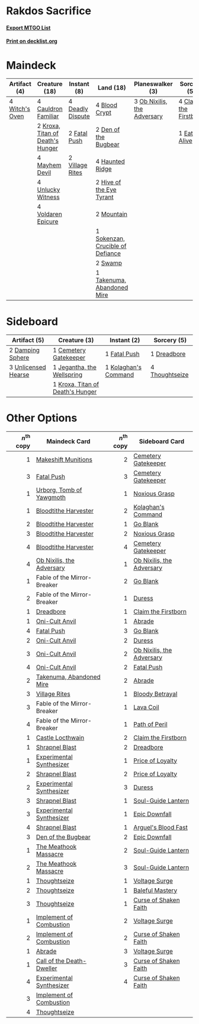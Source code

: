 # Rakdos Sacrifice

#### [Export MTGO List](../collection/Rakdos%20Sacrifice/Rakdos%20Sacrifice.txt)
#### [Print on decklist.org](http://decklist.org/?deckmain=4%09Blightstep%20Pathway%0A4%09Blood%20Crypt%0A4%09Cauldron%20Familiar%0A4%09Claim%20the%20Firstborn%0A4%09Deadly%20Dispute%0A2%09Den%20of%20the%20Bugbear%0A1%09Eaten%20Alive%0A2%09Fatal%20Push%0A4%09Haunted%20Ridge%0A2%09Hive%20of%20the%20Eye%20Tyrant%0A2%09Kroxa,%20Titan%20of%20Death's%20Hunger%0A4%09Mayhem%20Devil%0A2%09Mountain%0A3%09Ob%20Nixilis,%20the%20Adversary%0A1%09Sokenzan,%20Crucible%20of%20Defiance%0A2%09Swamp%0A1%09Takenuma,%20Abandoned%20Mire%0A4%09Unlucky%20Witness%0A2%09Village%20Rites%0A4%09Voldaren%20Epicure%0A4%09Witch's%20Oven&deckside=1%09Cemetery%20Gatekeeper%0A2%09Damping%20Sphere%0A1%09Dreadbore%0A1%09Fatal%20Push%0A1%09Jegantha,%20the%20Wellspring%0A1%09Kolaghan's%20Command%0A1%09Kroxa,%20Titan%20of%20Death's%20Hunger%0A4%09Thoughtseize%0A3%09Unlicensed%20Hearse)
# Maindeck

|                                      Artifact (4)                                       |                                               Creature (18)                                               |                                        Instant (8)                                        |                                                 Land (18)                                                 |                                           Planeswalker (3)                                           |                                          Sorcery (5)                                           |    Unknown (4)     |
|-----------------------------------------------------------------------------------------|-----------------------------------------------------------------------------------------------------------|-------------------------------------------------------------------------------------------|-----------------------------------------------------------------------------------------------------------|------------------------------------------------------------------------------------------------------|------------------------------------------------------------------------------------------------|--------------------|
|4 [Witch's Oven](http://gatherer.wizards.com/Pages/Card/Details.aspx?multiverseid=473199)|4 [Cauldron Familiar](http://gatherer.wizards.com/Pages/Card/Details.aspx?multiverseid=473043)             |4 [Deadly Dispute](http://gatherer.wizards.com/Pages/Card/Details.aspx?multiverseid=527381)|4 [Blood Crypt](http://gatherer.wizards.com/Pages/Card/Details.aspx?multiverseid=97102)                    |3 [Ob Nixilis, the Adversary](http://gatherer.wizards.com/Pages/Card/Details.aspx?multiverseid=555407)|4 [Claim the Firstborn](http://gatherer.wizards.com/Pages/Card/Details.aspx?multiverseid=473080)|4 Blightstep Pathway|
|                                                                                         |2 [Kroxa, Titan of Death's Hunger](http://gatherer.wizards.com/Pages/Card/Details.aspx?multiverseid=476472)|2 [Fatal Push](http://gatherer.wizards.com/Pages/Card/Details.aspx?multiverseid=423724)    |2 [Den of the Bugbear](http://gatherer.wizards.com/Pages/Card/Details.aspx?multiverseid=527541)            |                                                                                                      |1 [Eaten Alive](http://gatherer.wizards.com/Pages/Card/Details.aspx?multiverseid=534869)        |                    |
|                                                                                         |4 [Mayhem Devil](http://gatherer.wizards.com/Pages/Card/Details.aspx?multiverseid=461131)                  |2 [Village Rites](http://gatherer.wizards.com/Pages/Card/Details.aspx?multiverseid=485449) |4 [Haunted Ridge](http://gatherer.wizards.com/Pages/Card/Details.aspx?multiverseid=535061)                 |                                                                                                      |                                                                                                |                    |
|                                                                                         |4 [Unlucky Witness](http://gatherer.wizards.com/Pages/Card/Details.aspx?multiverseid=555329)               |                                                                                           |2 [Hive of the Eye Tyrant](http://gatherer.wizards.com/Pages/Card/Details.aspx?multiverseid=527545)        |                                                                                                      |                                                                                                |                    |
|                                                                                         |4 [Voldaren Epicure](http://gatherer.wizards.com/Pages/Card/Details.aspx?multiverseid=541041)              |                                                                                           |2 [Mountain](http://gatherer.wizards.com/Pages/Card/Details.aspx?multiverseid=439859)                      |                                                                                                      |                                                                                                |                    |
|                                                                                         |                                                                                                           |                                                                                           |1 [Sokenzan, Crucible of Defiance](http://gatherer.wizards.com/Pages/Card/Details.aspx?multiverseid=548589)|                                                                                                      |                                                                                                |                    |
|                                                                                         |                                                                                                           |                                                                                           |2 [Swamp](http://gatherer.wizards.com/Pages/Card/Details.aspx?multiverseid=439858)                         |                                                                                                      |                                                                                                |                    |
|                                                                                         |                                                                                                           |                                                                                           |1 [Takenuma, Abandoned Mire](http://gatherer.wizards.com/Pages/Card/Details.aspx?multiverseid=548591)      |                                                                                                      |                                                                                                |                    |


# Sideboard

|                                         Artifact (5)                                         |                                               Creature (3)                                                |                                          Instant (2)                                          |                                       Sorcery (5)                                       |
|----------------------------------------------------------------------------------------------|-----------------------------------------------------------------------------------------------------------|-----------------------------------------------------------------------------------------------|-----------------------------------------------------------------------------------------|
|2 [Damping Sphere](http://gatherer.wizards.com/Pages/Card/Details.aspx?multiverseid=443101)   |1 [Cemetery Gatekeeper](http://gatherer.wizards.com/Pages/Card/Details.aspx?multiverseid=541003)           |1 [Fatal Push](http://gatherer.wizards.com/Pages/Card/Details.aspx?multiverseid=423724)        |1 [Dreadbore](http://gatherer.wizards.com/Pages/Card/Details.aspx?multiverseid=430622)   |
|3 [Unlicensed Hearse](http://gatherer.wizards.com/Pages/Card/Details.aspx?multiverseid=555447)|1 [Jegantha, the Wellspring](http://gatherer.wizards.com/Pages/Card/Details.aspx?multiverseid=479742)      |1 [Kolaghan's Command](http://gatherer.wizards.com/Pages/Card/Details.aspx?multiverseid=394613)|4 [Thoughtseize](http://gatherer.wizards.com/Pages/Card/Details.aspx?multiverseid=438676)|
|                                                                                              |1 [Kroxa, Titan of Death's Hunger](http://gatherer.wizards.com/Pages/Card/Details.aspx?multiverseid=476472)|                                                                                               |                                                                                         |


# Other Options

|*n*<sup>th</sup> copy|                                           Maindeck Card                                            |*n*<sup>th</sup> copy|                                           Sideboard Card                                           |
|--------------------:|----------------------------------------------------------------------------------------------------|--------------------:|----------------------------------------------------------------------------------------------------|
|                    1|[Makeshift Munitions](http://gatherer.wizards.com/Pages/Card/Details.aspx?multiverseid=435305)      |                    2|[Cemetery Gatekeeper](http://gatherer.wizards.com/Pages/Card/Details.aspx?multiverseid=541003)      |
|                    3|[Fatal Push](http://gatherer.wizards.com/Pages/Card/Details.aspx?multiverseid=423724)               |                    3|[Cemetery Gatekeeper](http://gatherer.wizards.com/Pages/Card/Details.aspx?multiverseid=541003)      |
|                    1|[Urborg, Tomb of Yawgmoth](http://gatherer.wizards.com/Pages/Card/Details.aspx?multiverseid=383425) |                    1|[Noxious Grasp](http://gatherer.wizards.com/Pages/Card/Details.aspx?multiverseid=466864)            |
|                    1|[Bloodtithe Harvester](http://gatherer.wizards.com/Pages/Card/Details.aspx?multiverseid=541102)     |                    2|[Kolaghan's Command](http://gatherer.wizards.com/Pages/Card/Details.aspx?multiverseid=394613)       |
|                    2|[Bloodtithe Harvester](http://gatherer.wizards.com/Pages/Card/Details.aspx?multiverseid=541102)     |                    1|[Go Blank](http://gatherer.wizards.com/Pages/Card/Details.aspx?multiverseid=513549)                 |
|                    3|[Bloodtithe Harvester](http://gatherer.wizards.com/Pages/Card/Details.aspx?multiverseid=541102)     |                    2|[Noxious Grasp](http://gatherer.wizards.com/Pages/Card/Details.aspx?multiverseid=466864)            |
|                    4|[Bloodtithe Harvester](http://gatherer.wizards.com/Pages/Card/Details.aspx?multiverseid=541102)     |                    4|[Cemetery Gatekeeper](http://gatherer.wizards.com/Pages/Card/Details.aspx?multiverseid=541003)      |
|                    4|[Ob Nixilis, the Adversary](http://gatherer.wizards.com/Pages/Card/Details.aspx?multiverseid=555407)|                    1|[Ob Nixilis, the Adversary](http://gatherer.wizards.com/Pages/Card/Details.aspx?multiverseid=555407)|
|                    1|Fable of the Mirror-Breaker                                                                         |                    2|[Go Blank](http://gatherer.wizards.com/Pages/Card/Details.aspx?multiverseid=513549)                 |
|                    2|Fable of the Mirror-Breaker                                                                         |                    1|[Duress](http://gatherer.wizards.com/Pages/Card/Details.aspx?multiverseid=14557)                    |
|                    1|[Dreadbore](http://gatherer.wizards.com/Pages/Card/Details.aspx?multiverseid=430622)                |                    1|[Claim the Firstborn](http://gatherer.wizards.com/Pages/Card/Details.aspx?multiverseid=473080)      |
|                    1|[Oni-Cult Anvil](http://gatherer.wizards.com/Pages/Card/Details.aspx?multiverseid=548543)           |                    1|[Abrade](http://gatherer.wizards.com/Pages/Card/Details.aspx?multiverseid=430772)                   |
|                    4|[Fatal Push](http://gatherer.wizards.com/Pages/Card/Details.aspx?multiverseid=423724)               |                    3|[Go Blank](http://gatherer.wizards.com/Pages/Card/Details.aspx?multiverseid=513549)                 |
|                    2|[Oni-Cult Anvil](http://gatherer.wizards.com/Pages/Card/Details.aspx?multiverseid=548543)           |                    2|[Duress](http://gatherer.wizards.com/Pages/Card/Details.aspx?multiverseid=14557)                    |
|                    3|[Oni-Cult Anvil](http://gatherer.wizards.com/Pages/Card/Details.aspx?multiverseid=548543)           |                    2|[Ob Nixilis, the Adversary](http://gatherer.wizards.com/Pages/Card/Details.aspx?multiverseid=555407)|
|                    4|[Oni-Cult Anvil](http://gatherer.wizards.com/Pages/Card/Details.aspx?multiverseid=548543)           |                    2|[Fatal Push](http://gatherer.wizards.com/Pages/Card/Details.aspx?multiverseid=423724)               |
|                    2|[Takenuma, Abandoned Mire](http://gatherer.wizards.com/Pages/Card/Details.aspx?multiverseid=548591) |                    2|[Abrade](http://gatherer.wizards.com/Pages/Card/Details.aspx?multiverseid=430772)                   |
|                    3|[Village Rites](http://gatherer.wizards.com/Pages/Card/Details.aspx?multiverseid=485449)            |                    1|[Bloody Betrayal](http://gatherer.wizards.com/Pages/Card/Details.aspx?multiverseid=541002)          |
|                    3|Fable of the Mirror-Breaker                                                                         |                    1|[Lava Coil](http://gatherer.wizards.com/Pages/Card/Details.aspx?multiverseid=452858)                |
|                    4|Fable of the Mirror-Breaker                                                                         |                    1|[Path of Peril](http://gatherer.wizards.com/Pages/Card/Details.aspx?multiverseid=540974)            |
|                    1|[Castle Locthwain](http://gatherer.wizards.com/Pages/Card/Details.aspx?multiverseid=473203)         |                    2|[Claim the Firstborn](http://gatherer.wizards.com/Pages/Card/Details.aspx?multiverseid=473080)      |
|                    1|[Shrapnel Blast](http://gatherer.wizards.com/Pages/Card/Details.aspx?multiverseid=442784)           |                    2|[Dreadbore](http://gatherer.wizards.com/Pages/Card/Details.aspx?multiverseid=430622)                |
|                    1|[Experimental Synthesizer](http://gatherer.wizards.com/Pages/Card/Details.aspx?multiverseid=548440) |                    1|[Price of Loyalty](http://gatherer.wizards.com/Pages/Card/Details.aspx?multiverseid=527446)         |
|                    2|[Shrapnel Blast](http://gatherer.wizards.com/Pages/Card/Details.aspx?multiverseid=442784)           |                    2|[Price of Loyalty](http://gatherer.wizards.com/Pages/Card/Details.aspx?multiverseid=527446)         |
|                    2|[Experimental Synthesizer](http://gatherer.wizards.com/Pages/Card/Details.aspx?multiverseid=548440) |                    3|[Duress](http://gatherer.wizards.com/Pages/Card/Details.aspx?multiverseid=14557)                    |
|                    3|[Shrapnel Blast](http://gatherer.wizards.com/Pages/Card/Details.aspx?multiverseid=442784)           |                    1|[Soul-Guide Lantern](http://gatherer.wizards.com/Pages/Card/Details.aspx?multiverseid=476488)       |
|                    3|[Experimental Synthesizer](http://gatherer.wizards.com/Pages/Card/Details.aspx?multiverseid=548440) |                    1|[Epic Downfall](http://gatherer.wizards.com/Pages/Card/Details.aspx?multiverseid=473047)            |
|                    4|[Shrapnel Blast](http://gatherer.wizards.com/Pages/Card/Details.aspx?multiverseid=442784)           |                    1|[Arguel's Blood Fast](http://gatherer.wizards.com/Pages/Card/Details.aspx?multiverseid=439316)      |
|                    3|[Den of the Bugbear](http://gatherer.wizards.com/Pages/Card/Details.aspx?multiverseid=527541)       |                    2|[Epic Downfall](http://gatherer.wizards.com/Pages/Card/Details.aspx?multiverseid=473047)            |
|                    1|[The Meathook Massacre](http://gatherer.wizards.com/Pages/Card/Details.aspx?multiverseid=534886)    |                    2|[Soul-Guide Lantern](http://gatherer.wizards.com/Pages/Card/Details.aspx?multiverseid=476488)       |
|                    2|[The Meathook Massacre](http://gatherer.wizards.com/Pages/Card/Details.aspx?multiverseid=534886)    |                    3|[Soul-Guide Lantern](http://gatherer.wizards.com/Pages/Card/Details.aspx?multiverseid=476488)       |
|                    1|[Thoughtseize](http://gatherer.wizards.com/Pages/Card/Details.aspx?multiverseid=438676)             |                    1|[Voltage Surge](http://gatherer.wizards.com/Pages/Card/Details.aspx?multiverseid=548476)            |
|                    2|[Thoughtseize](http://gatherer.wizards.com/Pages/Card/Details.aspx?multiverseid=438676)             |                    1|[Baleful Mastery](http://gatherer.wizards.com/Pages/Card/Details.aspx?multiverseid=513541)          |
|                    3|[Thoughtseize](http://gatherer.wizards.com/Pages/Card/Details.aspx?multiverseid=438676)             |                    1|[Curse of Shaken Faith](http://gatherer.wizards.com/Pages/Card/Details.aspx?multiverseid=534910)    |
|                    1|[Implement of Combustion](http://gatherer.wizards.com/Pages/Card/Details.aspx?multiverseid=423822)  |                    2|[Voltage Surge](http://gatherer.wizards.com/Pages/Card/Details.aspx?multiverseid=548476)            |
|                    2|[Implement of Combustion](http://gatherer.wizards.com/Pages/Card/Details.aspx?multiverseid=423822)  |                    2|[Curse of Shaken Faith](http://gatherer.wizards.com/Pages/Card/Details.aspx?multiverseid=534910)    |
|                    1|[Abrade](http://gatherer.wizards.com/Pages/Card/Details.aspx?multiverseid=430772)                   |                    3|[Voltage Surge](http://gatherer.wizards.com/Pages/Card/Details.aspx?multiverseid=548476)            |
|                    1|[Call of the Death-Dweller](http://gatherer.wizards.com/Pages/Card/Details.aspx?multiverseid=479598)|                    3|[Curse of Shaken Faith](http://gatherer.wizards.com/Pages/Card/Details.aspx?multiverseid=534910)    |
|                    4|[Experimental Synthesizer](http://gatherer.wizards.com/Pages/Card/Details.aspx?multiverseid=548440) |                    4|[Curse of Shaken Faith](http://gatherer.wizards.com/Pages/Card/Details.aspx?multiverseid=534910)    |
|                    3|[Implement of Combustion](http://gatherer.wizards.com/Pages/Card/Details.aspx?multiverseid=423822)  |                     |                                                                                                    |
|                    4|[Thoughtseize](http://gatherer.wizards.com/Pages/Card/Details.aspx?multiverseid=438676)             |                     |                                                                                                    |

